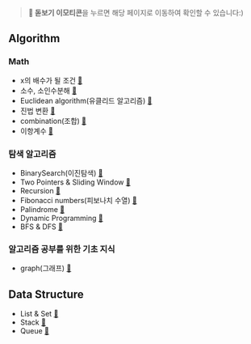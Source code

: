 > **🔎 돋보기 이모티콘**을 누르면 해당 페이지로 이동하여 확인할 수 있습니다:)

## Algorithm
### Math
- x의 배수가 될 조건 [🔎](https://github.com/YunSuJeong/Algorithm_DataStructure/blob/main/Algorithm/x%EC%9D%98%20%EB%B0%B0%EC%88%98%EA%B0%80%20%EB%90%A0%20%EC%A1%B0%EA%B1%B4.md)
- 소수, 소인수분해 [🔎](https://github.com/YunSuJeong/Algorithm_DataStructure/blob/main/Algorithm/%EC%86%8C%EC%88%98%2C%20%EC%86%8C%EC%9D%B8%EC%88%98%EB%B6%84%ED%95%B4.md)
- Euclidean algorithm(유클리드 알고리즘) [🔎](https://github.com/YunSuJeong/Algorithm_DataStructure/blob/main/Algorithm/Euclidean%20algorithm.md)
- 진법 변환 [🔎](https://github.com/YunSuJeong/Algorithm_DataStructure/blob/main/Algorithm/%EC%A7%84%EB%B2%95%20%EB%B3%80%ED%99%98.md)
- combination(조합) [🔎](https://github.com/YunSuJeong/Algorithm_DataStructure/blob/main/Algorithm/combination.md)
- 이항계수 [🔎](https://github.com/YunSuJeong/Algorithm_DataStructure/blob/main/Algorithm/%EC%9D%B4%ED%95%AD%EA%B3%84%EC%88%98.md)

### 탐색 알고리즘
- BinarySearch(이진탐색) [🔎](https://github.com/YunSuJeong/Algorithm_DataStructure/blob/main/Algorithm/BinarySearch.md)
- Two Pointers & Sliding Window [🔎](https://github.com/YunSuJeong/Algorithm_DataStructure/blob/main/Algorithm/Two%20Pointers%20%26%20Sliding%20Window.md)
- Recursion [🔎](https://github.com/YunSuJeong/Algorithm_DataStructure/blob/main/Algorithm/Recursion.md)
- Fibonacci numbers(피보나치 수열) [🔎](https://github.com/YunSuJeong/Algorithm_DataStructure/blob/main/Algorithm/Fibonacci%20numbers.md)
- Palindrome [🔎](https://github.com/YunSuJeong/Algorithm_DataStructure/blob/main/Algorithm/Palindrome.md)
- Dynamic Programming [🔎](https://github.com/YunSuJeong/Algorithm_DataStructure/blob/main/Algorithm/D.P.md)
- BFS & DFS [🔎](https://github.com/YunSuJeong/Algorithm_DataStructure/blob/main/Algorithm/BFS%20%26%20DFS.md)

### 알고리즘 공부를 위한 기초 지식
- graph(그래프) [🔎](https://github.com/YunSuJeong/Algorithm_DataStructure/blob/main/Algorithm/graph.md)

## Data Structure
- List & Set [🔎](https://github.com/YunSuJeong/Algorithm_DataStructure/blob/main/DataStructure/List%20and%20Set.md)
- Stack [🔎](https://github.com/YunSuJeong/Algorithm_DataStructure/blob/main/DataStructure/Stack.md)
- Queue [🔎](https://github.com/YunSuJeong/Algorithm_DataStructure/blob/main/DataStructure/Queue.md)
